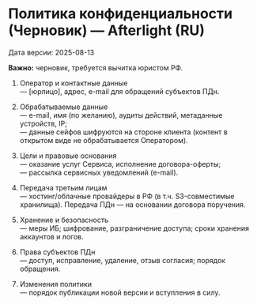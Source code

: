 # Политика конфиденциальности (Черновик) — Afterlight (RU)
Дата версии: 2025-08-13

**Важно:** черновик, требуется вычитка юристом РФ.

1. Оператор и контактные данные  
— [юрлицо], адрес, e-mail для обращений субъектов ПДн.

2. Обрабатываемые данные  
— e-mail, имя (по желанию), аудиты действий, метаданные устройств, IP;  
— данные сейфов шифруются на стороне клиента (контент в открытом виде не обрабатывается Оператором).

3. Цели и правовые основания  
— оказание услуг Сервиса, исполнение договора-оферты;  
— рассылка сервисных уведомлений (e-mail).

4. Передача третьим лицам  
— хостинг/облачные провайдеры в РФ (в т.ч. S3-совместимые хранилища). Передача ПДн — на основании договора поручения.

5. Хранение и безопасность  
— меры ИБ; шифрование, разграничение доступа; сроки хранения аккаунтов и логов.

6. Права субъектов ПДн  
— доступ, исправление, удаление, отзыв согласия; порядок обращения.

7. Изменения политики  
— порядок публикации новой версии и вступления в силу.
